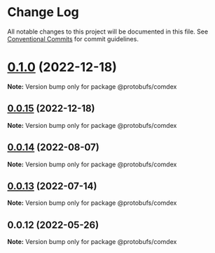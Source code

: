 # Change Log

All notable changes to this project will be documented in this file.
See [Conventional Commits](https://conventionalcommits.org) for commit guidelines.

# [0.1.0](https://github.com/cosmology-tech/proto-registry/compare/@protobufs/comdex@0.0.15...@protobufs/comdex@0.1.0) (2022-12-18)

**Note:** Version bump only for package @protobufs/comdex





## [0.0.15](https://github.com/cosmology-tech/proto-registry/compare/@protobufs/comdex@0.0.14...@protobufs/comdex@0.0.15) (2022-12-18)

**Note:** Version bump only for package @protobufs/comdex





## [0.0.14](https://github.com/cosmology-tech/proto-registry/compare/@protobufs/comdex@0.0.13...@protobufs/comdex@0.0.14) (2022-08-07)

**Note:** Version bump only for package @protobufs/comdex





## [0.0.13](https://github.com/cosmology-tech/proto-registry/compare/@protobufs/comdex@0.0.12...@protobufs/comdex@0.0.13) (2022-07-14)

**Note:** Version bump only for package @protobufs/comdex





## 0.0.12 (2022-05-26)

**Note:** Version bump only for package @protobufs/comdex

